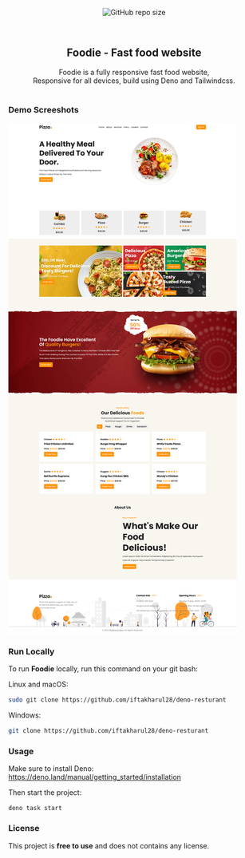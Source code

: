 <div align="center">

  ![GitHub repo size](https://img.shields.io/github/repo-size/iftakharul28/deno-resturant)
  <!-- ![GitHub stars](https://img.shields.io/github/stars/codewithsadee/foodie?style=social)
  ![GitHub forks](https://img.shields.io/github/forks/codewithsadee/foodie?style=social)
[![Twitter Follow](https://img.shields.io/twitter/follow/codewithsadee_?style=social)](https://twitter.com/intent/follow?screen_name=codewithsadee_)
  [![YouTube Video Views](https://img.shields.io/youtube/views/5XnX83goEZo?style=social)](https://youtu.be/5XnX83goEZo) -->

  <br />
  <h2 align="center">Foodie - Fast food website</h2>
  Foodie is a fully responsive fast food website, <br />Responsive for all devices, build using Deno and Tailwindcss.
</div>

<br />

### Demo Screeshots

![Foodie Desktop Demo](./static/desktop.png "Desktop Demo")

### Run Locally

To run **Foodie** locally, run this command on your git bash:

Linux and macOS:

```bash
sudo git clone https://github.com/iftakharul28/deno-resturant
```

Windows:

```bash
git clone https://github.com/iftakharul28/deno-resturant
```
### Usage

Make sure to install Deno: https://deno.land/manual/getting_started/installation

Then start the project:

```
deno task start
```

### License

This project is **free to use** and does not contains any license.